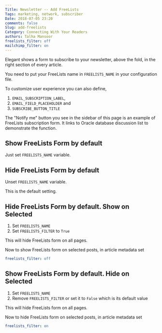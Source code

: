 ```yaml
---
Title: Newsletter -- Add FreeLists
Tags: marketing, network, subscriber
Date: 2018-07-05 23:20
comments: false
Slug: add-freelists
Category: Connecting With Your Readers
authors: Talha Mansoor
freelists_filter: off
mailchimp_filter: on
---
```


Elegant shows a form to subscribe to your newsletter, above the fold, in the right section of every article.

You need to put your FreeLists name in `FREELISTS_NAME` in your configuration file.

To customize user experience you can also define,

1. `EMAIL_SUBSCRIPTION_LABEL`,
1. `EMAIL_FIELD_PLACEHOLDER` and
1. `SUBSCRIBE_BUTTON_TITLE`

The "Notify me" button you see in the sidebar of this page is an example of FreeLists subscription form. It links to Oracle database discussion list to demonstrate the function.

## Show FreeLists Form by default

Just set `FREELISTS_NAME` variable.

## Hide FreeLists Form by default

Unset `FREELISTS_NAME` variable.

This is the default setting.

## Hide FreeLists Form by default. Show on Selected

1. Set `FREELISTS_NAME`
1. Set `FREELISTS_FILTER` to `True`

This will hide FreeLists form on all pages.

Now to show FreeLists form on selected posts, in article metadata set

```yaml
freelists_filter: off
```

## Show FreeLists Form by default. Hide on Selected

1. Set `FREELISTS_NAME`
1. Remove `FREELISTS_FILTER` or set it to `False` which is its default value

This will hide FreeLists form on all pages.

Now to hide FreeLists form on selected posts, in article metadata set

```yaml
freelists_filter: on
```

